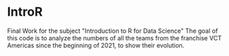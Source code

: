 # IntroR
Final Work for the subject  "Introduction to R for Data Science" 
The goal of this code is to analyze the numbers of all the teams from the franchise VCT Americas since the beginning of 2021, to show their evolution.

